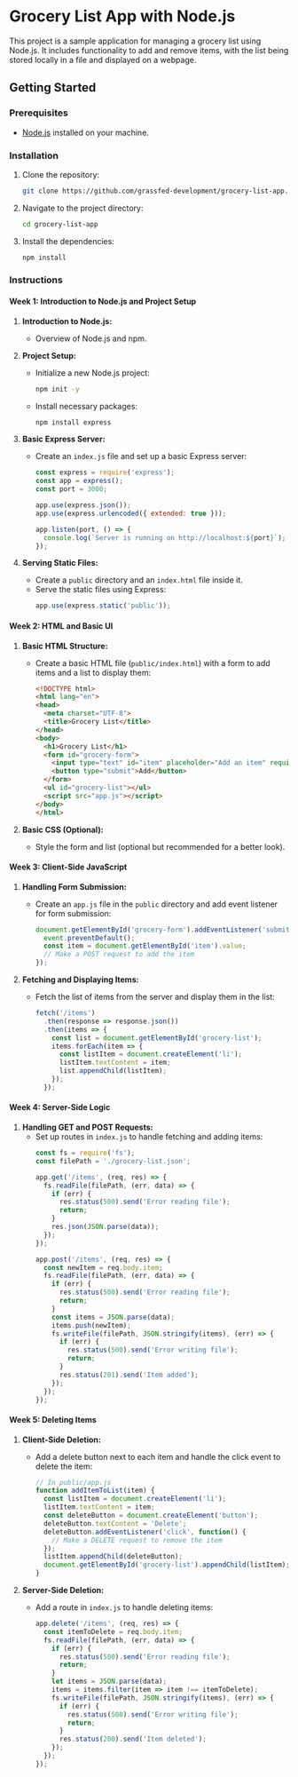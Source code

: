 # Grocery List App with Node.js

This project is a sample application for managing a grocery list using Node.js. It includes functionality to add and remove items, with the list being stored locally in a file and displayed on a webpage.

## Getting Started

### Prerequisites

- [Node.js](https://nodejs.org/) installed on your machine.

### Installation

1. Clone the repository:
    ```bash
    git clone https://github.com/grassfed-development/grocery-list-app.git
    ```
2. Navigate to the project directory:
    ```bash
    cd grocery-list-app
    ```
3. Install the dependencies:
    ```bash
    npm install
    ```

### Instructions

#### Week 1: Introduction to Node.js and Project Setup

1. **Introduction to Node.js:**
   - Overview of Node.js and npm.

2. **Project Setup:**
   - Initialize a new Node.js project:
     ```bash
     npm init -y
     ```
   - Install necessary packages:
     ```bash
     npm install express
     ```

3. **Basic Express Server:**
   - Create an `index.js` file and set up a basic Express server:
     ```javascript
     const express = require('express');
     const app = express();
     const port = 3000;

     app.use(express.json());
     app.use(express.urlencoded({ extended: true }));

     app.listen(port, () => {
       console.log(`Server is running on http://localhost:${port}`);
     });
     ```

4. **Serving Static Files:**
   - Create a `public` directory and an `index.html` file inside it.
   - Serve the static files using Express:
     ```javascript
     app.use(express.static('public'));
     ```

#### Week 2: HTML and Basic UI

1. **Basic HTML Structure:**
   - Create a basic HTML file (`public/index.html`) with a form to add items and a list to display them:
     ```html
     <!DOCTYPE html>
     <html lang="en">
     <head>
       <meta charset="UTF-8">
       <title>Grocery List</title>
     </head>
     <body>
       <h1>Grocery List</h1>
       <form id="grocery-form">
         <input type="text" id="item" placeholder="Add an item" required>
         <button type="submit">Add</button>
       </form>
       <ul id="grocery-list"></ul>
       <script src="app.js"></script>
     </body>
     </html>
     ```

2. **Basic CSS (Optional):**
   - Style the form and list (optional but recommended for a better look).

#### Week 3: Client-Side JavaScript

1. **Handling Form Submission:**
   - Create an `app.js` file in the `public` directory and add event listener for form submission:
     ```javascript
     document.getElementById('grocery-form').addEventListener('submit', function(event) {
       event.preventDefault();
       const item = document.getElementById('item').value;
       // Make a POST request to add the item
     });
     ```

2. **Fetching and Displaying Items:**
   - Fetch the list of items from the server and display them in the list:
     ```javascript
     fetch('/items')
       .then(response => response.json())
       .then(items => {
         const list = document.getElementById('grocery-list');
         items.forEach(item => {
           const listItem = document.createElement('li');
           listItem.textContent = item;
           list.appendChild(listItem);
         });
       });
     ```

#### Week 4: Server-Side Logic

1. **Handling GET and POST Requests:**
   - Set up routes in `index.js` to handle fetching and adding items:
     ```javascript
     const fs = require('fs');
     const filePath = './grocery-list.json';

     app.get('/items', (req, res) => {
       fs.readFile(filePath, (err, data) => {
         if (err) {
           res.status(500).send('Error reading file');
           return;
         }
         res.json(JSON.parse(data));
       });
     });

     app.post('/items', (req, res) => {
       const newItem = req.body.item;
       fs.readFile(filePath, (err, data) => {
         if (err) {
           res.status(500).send('Error reading file');
           return;
         }
         const items = JSON.parse(data);
         items.push(newItem);
         fs.writeFile(filePath, JSON.stringify(items), (err) => {
           if (err) {
             res.status(500).send('Error writing file');
             return;
           }
           res.status(201).send('Item added');
         });
       });
     });
     ```

#### Week 5: Deleting Items

1. **Client-Side Deletion:**
   - Add a delete button next to each item and handle the click event to delete the item:
     ```javascript
     // In public/app.js
     function addItemToList(item) {
       const listItem = document.createElement('li');
       listItem.textContent = item;
       const deleteButton = document.createElement('button');
       deleteButton.textContent = 'Delete';
       deleteButton.addEventListener('click', function() {
         // Make a DELETE request to remove the item
       });
       listItem.appendChild(deleteButton);
       document.getElementById('grocery-list').appendChild(listItem);
     }
     ```

2. **Server-Side Deletion:**
   - Add a route in `index.js` to handle deleting items:
     ```javascript
     app.delete('/items', (req, res) => {
       const itemToDelete = req.body.item;
       fs.readFile(filePath, (err, data) => {
         if (err) {
           res.status(500).send('Error reading file');
           return;
         }
         let items = JSON.parse(data);
         items = items.filter(item => item !== itemToDelete);
         fs.writeFile(filePath, JSON.stringify(items), (err) => {
           if (err) {
             res.status(500).send('Error writing file');
             return;
           }
           res.status(200).send('Item deleted');
         });
       });
     });
     ```